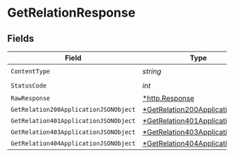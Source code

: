 # GetRelationResponse


## Fields

| Field                                                                                      | Type                                                                                       | Required                                                                                   | Description                                                                                |
| ------------------------------------------------------------------------------------------ | ------------------------------------------------------------------------------------------ | ------------------------------------------------------------------------------------------ | ------------------------------------------------------------------------------------------ |
| `ContentType`                                                                              | *string*                                                                                   | :heavy_check_mark:                                                                         | N/A                                                                                        |
| `StatusCode`                                                                               | *int*                                                                                      | :heavy_check_mark:                                                                         | N/A                                                                                        |
| `RawResponse`                                                                              | [*http.Response](https://pkg.go.dev/net/http#Response)                                     | :heavy_minus_sign:                                                                         | N/A                                                                                        |
| `GetRelation200ApplicationJSONObject`                                                      | [*GetRelation200ApplicationJSON](../../models/operations/getrelation200applicationjson.md) | :heavy_minus_sign:                                                                         | OK                                                                                         |
| `GetRelation401ApplicationJSONObject`                                                      | [*GetRelation401ApplicationJSON](../../models/operations/getrelation401applicationjson.md) | :heavy_minus_sign:                                                                         | Unauthenticated                                                                            |
| `GetRelation403ApplicationJSONObject`                                                      | [*GetRelation403ApplicationJSON](../../models/operations/getrelation403applicationjson.md) | :heavy_minus_sign:                                                                         | Forbidden                                                                                  |
| `GetRelation404ApplicationJSONObject`                                                      | [*GetRelation404ApplicationJSON](../../models/operations/getrelation404applicationjson.md) | :heavy_minus_sign:                                                                         | Not Found                                                                                  |
